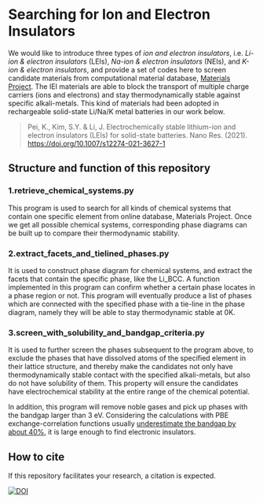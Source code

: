 # Searching for Ion and Electron Insulators

We would like to introduce three types of *ion and electron insulators*, i.e. *Li-ion & electron insulators* (LEIs), *Na-ion & electron insulators* (NEIs), and *K-ion & electron insulators*, and provide a set of codes here to screen candidate materials from computational material database, [Materials Project](https://materialsproject.org). The IEI materials are able to block the transport of multiple charge carriers (ions and electrons) and stay thermodynamically stable against specific alkali-metals. This kind of materials had been adopted in rechargeable solid-state Li/Na/K metal batteries in our work below.

> Pei, K., Kim, S.Y. & Li, J. Electrochemically stable lithium-ion and electron insulators (LEIs) for solid-state batteries. Nano Res. (2021). https://doi.org/10.1007/s12274-021-3627-1

## Structure and function of this repository

### 1.retrieve_chemical_systems.py

This program is used to search for all kinds of chemical systems that contain one specific element from online database, Materials Project. Once we get all possible chemical systems, corresponding phase diagrams can be built up to compare their thermodynamic stability.

### 2.extract_facets_and_tielined_phases.py

It is used to construct phase diagram for chemical systems, and extract the facets that contain the specific phase, like the Li_BCC. A function implemented in this program can confirm whether a certain phase locates in a phase region or not. This program will eventually produce a list of phases which are connected with the specified phase with a tie-line in the phase diagram, namely they will be able to stay thermodynamic stable at 0K.

### 3.screen_with_solubility_and_bandgap_criteria.py

It is used to further screen the phases subsequent to the program above, to exclude the phases that have dissolved atoms of the specified element in their lattice structure, and thereby make the candidates not only have thermodynamically stable contact with the specified alkali-metals, but also do not have solubility of them. This property will ensure the candidates have electrochemical stability at the entire range of the chemical potential.

In addition, this program will remove noble gases and pick up phases with the bandgap larger than 3 eV. Considering the calculations with PBE exchange-correlation functions usually [underestimate the bandgap by about 40%](https://wiki.materialsproject.org/Calculations_Manual#Accuracy_of_Band_Structures), it is large enough to find electronic insulators.

## How to cite
If this repository facilitates your research, a citation is expected.

[![DOI](https://zenodo.org/badge/228514002.svg)](https://zenodo.org/badge/latestdoi/228514002) 

